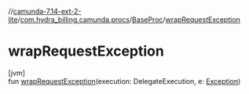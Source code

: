 //[camunda-7.14-ext-2-lite](../../../index.md)/[com.hydra_billing.camunda.procs](../index.md)/[BaseProc](index.md)/[wrapRequestException](wrap-request-exception.md)

# wrapRequestException

[jvm]\
fun [wrapRequestException](wrap-request-exception.md)(execution: DelegateExecution, e: [Exception](https://kotlinlang.org/api/latest/jvm/stdlib/kotlin/-exception/index.html))
